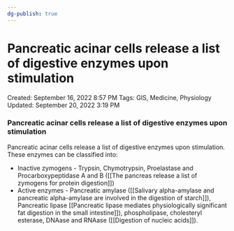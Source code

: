 ```yaml
---
dg-publish: true
---
```


# Pancreatic acinar cells release a list of digestive enzymes upon stimulation

Created: September 16, 2022 8:57 PM
Tags: GIS, Medicine, Physiology
Updated: September 20, 2022 3:19 PM

### Pancreatic acinar cells release a list of digestive enzymes upon stimulation

Pancreatic acinar cells release a list of digestive enzymes upon stimulation. These enzymes can be classified into:

- Inactive zymogens - Trypsin, Chymotrypsin, Proelastase and Procarboxypeptidase A and B ([[The pancreas release a list of zymogens for protein digestion]])
- Active enzymes - Pancreatic amylase ([[Salivary alpha-amylase and pancreatic alpha-amylase are involved in the digestion of starch]]), Pancreatic lipase [[Pancreatic lipase mediates physiologically significant fat digestion in the small intestine]]), phospholipase, cholesteryl esterase, DNAase and RNAase ([[Digestion of nucleic acids]]).